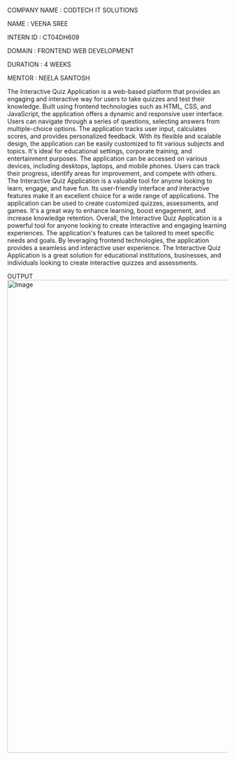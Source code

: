  COMPANY NAME  :  CODTECH IT SOLUTIONS

  NAME          :    VEENA SREE

  INTERN ID     :   CT04DH609

  DOMAIN        :   FRONTEND WEB DEVELOPMENT

  DURATION      :   4 WEEKS

  MENTOR        :  NEELA SANTOSH 

  The Interactive Quiz Application is a web-based platform that provides an engaging and interactive way for users to take quizzes and test their knowledge. Built using frontend technologies such as HTML, CSS, and JavaScript, the application offers a dynamic and responsive user interface. Users can navigate through a series of questions, selecting answers from multiple-choice options. The application tracks user input, calculates scores, and provides personalized feedback. With its flexible and scalable design, the application can be easily customized to fit various subjects and topics. It's ideal for educational settings, corporate training, and entertainment purposes. The application can be accessed on various devices, including desktops, laptops, and mobile phones. Users can track their progress, identify areas for improvement, and compete with others. The Interactive Quiz Application is a valuable tool for anyone looking to learn, engage, and have fun. Its user-friendly interface and interactive features make it an excellent choice for a wide range of applications. The application can be used to create customized quizzes, assessments, and games. It's a great way to enhance learning, boost engagement, and increase knowledge retention. Overall, the Interactive Quiz Application is a powerful tool for anyone looking to create interactive and engaging learning experiences. The application's features can be tailored to meet specific needs and goals. By leveraging frontend technologies, the application provides a seamless and interactive user experience. The Interactive Quiz Application is a great solution for educational institutions, businesses, and individuals looking to create interactive quizzes and assessments.

OUTPUT
<img width="1920" height="1080" alt="Image" src="https://github.com/user-attachments/assets/56d94f27-e49e-40cc-bcb0-b4a0bf4ac7db" />
